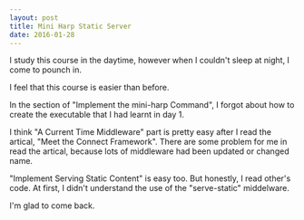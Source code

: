 ```yaml
---
layout: post
title: Mini Harp Static Server
date: 2016-01-28
---
```


I study this course in the daytime, however when I couldn't sleep at night, I come to pounch in.

I feel that this course is easier than before.

In the section of "Implement the mini-harp Command", I forgot about how to create the executable that I had learnt in day 1.

I think "A Current Time Middleware" part is pretty easy after I read the artical, "Meet the Connect Framework". There are some problem for me in read the artical, because lots of middleware had been updated or changed name.

"Implement Serving Static Content" is easy too. But honestly, I read other's code. At first, I didn't understand the use of the "serve-static" middelware.

I'm glad to come back.